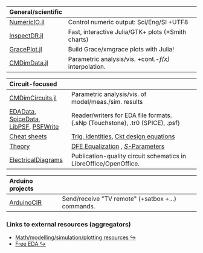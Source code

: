 <!-- Reference-style links to make tables & lists more readable -->
[NumericIO]: <https://github.com/ma-laforge/NumericIO.jl>
[InspectDR]: <https://github.com/ma-laforge/InspectDR.jl>
[GracePlot]: <https://github.com/ma-laforge/GracePlot.jl>
[CMDimData]: <https://github.com/ma-laforge/CMDimData.jl>
[CMDimCircuits]: <https://github.com/ma-laforge/CMDimCircuits.jl>
[EDAData]: <https://github.com/ma-laforge/CMDimCircuits.jl/blob/master/doc/EDAData.md>
[SpiceData]: <https://github.com/ma-laforge/SpiceData.jl>
[LibPSF]: <https://github.com/ma-laforge/LibPSF.jl>
[PSFWrite]: <https://github.com/ma-laforge/PSFWrite.jl>

[ElectricalDiagrams]: <https://github.com/ma-laforge/ElectricalDiagrams>
[Cheatsheets]: <https://github.com/ma-laforge/DocsLaTeX_Electrical>
[CSTrig]: <https://raw.githubusercontent.com/ma-laforge/DocsLaTeX_Electrical/master/RepoPDF/TrigIdentities.pdf>
[CSCkt]: <https://raw.githubusercontent.com/ma-laforge/DocsLaTeX_Electrical/master/RepoPDF/CktDesignEq.pdf>
[Theory]: <https://github.com/ma-laforge/DocsLaTeX_Electrical>
[TDFE]: <https://raw.githubusercontent.com/ma-laforge/DocsLaTeX_Electrical/master/RepoPDF/FilterDFE.pdf>
[TSParam]: <https://raw.githubusercontent.com/ma-laforge/DocsLaTeX_Electrical/master/RepoPDF/SParameters.pdf>

[ArduinoCIR]: <https://github.com/ma-laforge/ArduinoCIR>

[EXTmodelling]: <https://ma-laforge.github.io/extresouces/modelling>
[EXTfreeEDA]: <https://ma-laforge.github.io/extresouces/freeeda>


| General/scientific |   |
| :--- | :--- |
| [NumericIO.jl][NumericIO] | Control numeric output: Sci/Eng/SI +UTF8  |
| [InspectDR.jl][InspectDR] | Fast, interactive Julia/GTK+ plots (+Smith charts) |
| [GracePlot.jl][GracePlot] | Build Grace/xmgrace plots with Julia! |
| [CMDimData.jl][CMDimData] | Parametric analysis/vis. +cont.-<var>f(x)</var> interpolation. |

| Circuit-focused |   |
| :--- | :--- |
| [CMDimCircuits.jl][CMDimCircuits] | Parametric analysis/vis. of model/meas./sim. results |
| [EDAData], [SpiceData], <br> [LibPSF], [PSFWrite] | Reader/writers for EDA file formats.<br>{.sNp (Touchstone), .tr0 (SPICE), .psf} |
| [Cheat sheets][Cheatsheets] | [Trig. identities][CSTrig], [Ckt design equations][CSCkt] |
| [Theory] | [DFE Equalization][TDFE] , [<var>S</var>-Parameters][TSParam] |
| [ElectricalDiagrams] | Publication-quality circuit schematics in LibreOffice/OpenOffice. |

| Arduino projects |   |
| :--- | :--- |
| [ArduinoCIR] | Send/receive "TV remote" (+satbox +...) commands. |

### Links to external resources (aggregators)
 - [Math/modelling/simulation/plotting resources &#x21AA;][EXTmodelling]
 - [Free EDA &#x21AA;][EXTfreeEDA]


<!--
**ma-laforge/ma-laforge** is a ✨ _special_ ✨ repository because its `README.md` (this file) appears on your GitHub profile.

Here are some ideas to get you started:

- 🔭 I’m currently working on ...
- 🌱 I’m currently learning ...
- 👯 I’m looking to collaborate on ...
- 🤔 I’m looking for help with ...
- 💬 Ask me about ...
- 📫 How to reach me: ...
- 😄 Pronouns: ...
- ⚡ Fun fact: ...
-->
